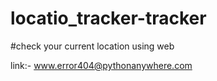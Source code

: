 # locatio_tracker-tracker

#check your current location using web 

link:- www.error404@pythonanywhere.com
